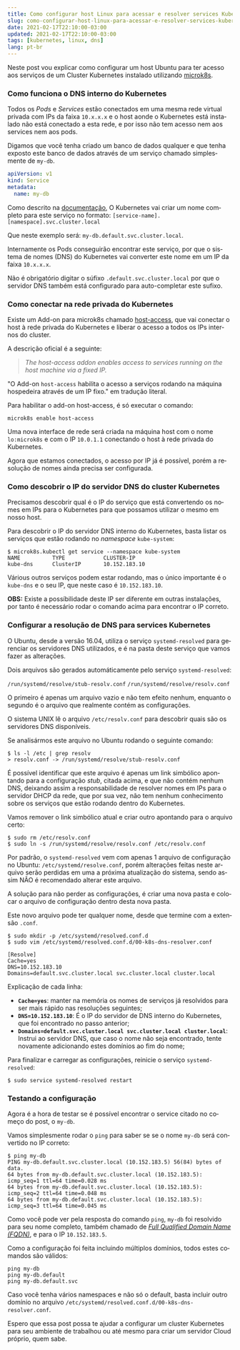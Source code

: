 ```yaml
---
title: Como configurar host Linux para acessar e resolver services Kubernetes por nome dns
slug: como-configurar-host-linux-para-acessar-e-resolver-services-kubernetes-por-nome
date: 2021-02-17T22:10:00-03:00
updated: 2021-02-17T22:10:00-03:00
tags: [kubernetes, linux, dns]
lang: pt-br
---
```


<main lang="pt-BR">

Neste post vou explicar como configurar um host Ubuntu para ter acesso aos serviços de um Cluster Kubernetes instalado utilizando [microk8s](https://microk8s.io/).

### Como funciona o DNS interno do Kubernetes

Todos os <em lang="eng">Pods</em> e <em lang="eng">Services</em> estão conectados em uma mesma rede virtual privada com IPs da faixa `10.x.x.x` e o host aonde o Kubernetes está instalado não está conectado a esta rede, e por isso não tem acesso nem aos services nem aos pods.

<!-- more -->

Digamos que você tenha criado um banco de dados qualquer e que tenha exposto este banco de dados através de um serviço chamado simplesmente de `my-db`.

```yaml service.yaml
apiVersion: v1
kind: Service
metadata:
  name: my-db
```

Como descrito na [documentação](https://kubernetes.io/docs/concepts/services-networking/dns-pod-service/), O Kubernetes vai criar um nome completo para este serviço no formato:
`[service-name].[namespace].svc.cluster.local`

Que neste exemplo será: `my-db.default.svc.cluster.local`.

Internamente os Pods conseguirão encontrar este serviço, por que o sistema de nomes (DNS) do Kubernetes vai converter este nome em um IP da faixa `10.x.x.x`.

Não é obrigatório digitar o súfixo `.default.svc.cluster.local` por que o servidor DNS também está configurado para auto-completar este sufixo.

### Como conectar na rede privada do Kubernetes

Existe um Add-on para microk8s chamado [host-access](https://microk8s.io/docs/addon-host-access), que vai conectar o host à rede privada do Kubernetes e liberar o acesso a todos os IPs internos do cluster.

A descrição oficial é a seguinte:

> <cite lang="eng">The host-access addon enables access to services running on the host machine via a fixed IP.</cite>

<span class="grey-text text-darken-1">"O Add-on `host-access` habilita o acesso a serviços rodando na máquina hospedeira através de um IP fixo."</span> em tradução literal.

Para habilitar o add-on host-access, é só executar o comando:

```shell
microk8s enable host-access
```

Uma nova interface de rede será criada na máquina host com o nome `lo:microk8s` e com o IP `10.0.1.1` conectando o host à rede privada do Kubernetes.

Agora que estamos conectados, o acesso por IP já é possível, porém a resolução de nomes ainda precisa ser configurada.

### Como descobrir o IP do servidor DNS do cluster Kubernetes

Precisamos descobrir qual é o IP do serviço que está convertendo os nomes em IPs para o Kubernetes para que possamos utilizar o mesmo em nosso host.

Para descobrir o IP do servidor DNS interno do Kubernetes, basta listar os serviços que estão rodando no <em lang="en">namespace</em> `kube-system`:

```shell
$ microk8s.kubectl get service --namespace kube-system
NAME          TYPE            CLUSTER-IP
kube-dns      ClusterIP       10.152.183.10
```

Várious outros serviços podem estar rodando, mas o único importante é o `kube-dns` e o seu IP, que neste caso é `10.152.183.10`.

**OBS:** Existe a possíbilidade deste IP ser diferente em outras instalações, por tanto é necessário rodar o comando acima para encontrar o IP correto.

### Configurar a resolução de DNS para services Kubernetes

O Ubuntu, desde a versão 16.04, utiliza o serviço `systemd-resolved` para gerenciar os servidores DNS utilizados, e é na pasta deste serviço que vamos fazer as alterações.

Dois arquivos são gerados automáticamente pelo serviço `systemd-resolved`:

`/run/systemd/resolve/stub-resolv.conf`
`/run/systemd/resolve/resolv.conf`

O primeiro é apenas um arquivo vazio e não tem efeito nenhum, enquanto o segundo é o arquivo que realmente contém as configurações.

O sistema UNIX lê o arquivo `/etc/resolv.conf` para descobrir quais são os servidores DNS disponíveis.

Se analisármos este arquivo no Ubuntu rodando o seguinte comando:

```shell
$ ls -l /etc | grep resolv
> resolv.conf -> /run/systemd/resolve/stub-resolv.conf
```

É possível identificar que este arquivo é apenas um link simbólico apontando para a configuração <em lang="eng">stub</em>, citada acima, e que não contém nenhum DNS, deixando assim a responsabilidade de resolver nomes em IPs para o servidor DHCP da rede, que por sua vez, não tem nenhum conhecimento sobre os serviços que estão rodando dentro do Kubernetes.

Vamos remover o link simbólico atual e criar outro apontando para o arquivo certo:

```shell
$ sudo rm /etc/resolv.conf
$ sudo ln -s /run/systemd/resolve/resolv.conf /etc/resolv.conf
```

Por padrão, o `systemd-resolved` vem com apenas 1 arquivo de configuração no Ubuntu:
`/etc/systemd/resolve.conf`, porém alterações feitas neste arquivo serão perdidas em uma a próxima atualização do sistema, sendo assim NÃO é recomendado alterar este arquivo.

A solução para não perder as configurações, é criar uma nova pasta e colocar o arquivo de configuração dentro desta nova pasta.

Este novo arquivo pode ter qualquer nome, desde que termine com a extensão `.conf`.

```shell
$ sudo mkdir -p /etc/systemd/resolved.conf.d
$ sudo vim /etc/systemd/resolved.conf.d/00-k8s-dns-resolver.conf
```

```properties /etc/systemd/resolved.conf.d/00-k8s-dns-resolver.conf
[Resolve]
Cache=yes
DNS=10.152.183.10
Domains=default.svc.cluster.local svc.cluster.local cluster.local
```

Explicação de cada linha:

- **`Cache=yes`**: manter na memória os nomes de serviços já resolvidos para ser mais rápido nas resoluções seguintes;
- **`DNS=10.152.183.10`**: É o IP do servidor de DNS interno do Kubernetes, que foi encontrado no passo anterior;
- **`Domains=default.svc.cluster.local svc.cluster.local cluster.local`**: Instrui ao servidor DNS, que caso o nome não seja encontrado, tente novamente adicionando estes domínios ao fim do nome;

Para finalizar e carregar as configurações, reinicie o serviço `systemd-resolved`:

```shell
$ sudo service systemd-resolved restart
```

### Testando a configuração

Agora é a hora de testar se é possível encontrar o service citado no começo do post, o `my-db`.

Vamos simplesmente rodar o `ping` para saber se se o nome `my-db` será convertido no IP correto:

```shell
$ ping my-db
PING my-db.default.svc.cluster.local (10.152.183.5) 56(84) bytes of data.
64 bytes from my-db.default.svc.cluster.local (10.152.183.5): icmp_seq=1 ttl=64 time=0.028 ms
64 bytes from my-db.default.svc.cluster.local (10.152.183.5): icmp_seq=2 ttl=64 time=0.048 ms
64 bytes from my-db.default.svc.cluster.local (10.152.183.5): icmp_seq=3 ttl=64 time=0.045 ms
```

Como você pode ver pela resposta do comando `ping`, `my-db` foi resolvido para seu nome completo, também chamado de <em lang="en">[Full Qualified Domain Name (FQDN)](https://en.wikipedia.org/wiki/Fully_qualified_domain_name)</em>, e para o IP `10.152.183.5`.

Como a configuração foi feita incluindo múltiplos domínios, todos estes comandos são válidos:

```shell
ping my-db
ping my-db.default
ping my-db.default.svc
```

Caso você tenha vários namespaces e não só o default, basta incluir outro domínio no arquivo `/etc/systemd/resolved.conf.d/00-k8s-dns-resolver.conf`.

Espero que essa post possa te ajudar a configurar um cluster Kubernetes para seu ambiente de trabalhou ou até mesmo para criar um servidor Cloud próprio, quem sabe.

</main>
